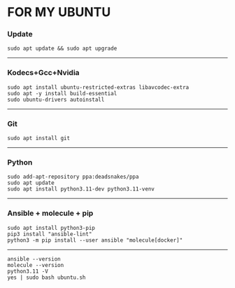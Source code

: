 # FOR MY UBUNTU

### Update
```
sudo apt update && sudo apt upgrade
```
--------------------------------------------------------------------
### Kodecs+Gcc+Nvidia
```
sudo apt install ubuntu-restricted-extras libavcodec-extra
sudo apt -y install build-essential
sudo ubuntu-drivers autoinstall
```
--------------------------------------------------------------------
### Git
```
sudo apt install git
```
--------------------------------------------------------------------
### Python
```
sudo add-apt-repository ppa:deadsnakes/ppa
sudo apt update
sudo apt install python3.11-dev python3.11-venv
```
--------------------------------------------------------------------
### Ansible + molecule + pip
```
sudo apt install python3-pip
pip3 install "ansible-lint"
python3 -m pip install --user ansible "molecule[docker]"
```
--------------------------------------------------------------------
```
ansible --version
molecule --version
python3.11 -V
yes | sudo bash ubuntu.sh
```
